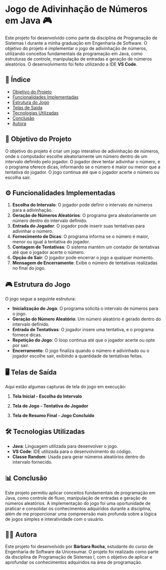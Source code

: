 # Jogo de Adivinhação de Números em Java 🎮

Este projeto foi desenvolvido como parte da disciplina de Programação de Sistemas I durante a minha graduação em Engenharia de Software. O objetivo do projeto é implementar o jogo de adivinhação de números, utilizando conceitos fundamentais da programação em Java, como estruturas de controle, manipulação de entradas e geração de números aleatórios. O desenvolvimento foi feito utilizando a IDE **VS Code**.

## 📑 Índice

- [Objetivo do Projeto](#objetivo-do-projeto)
- [Funcionalidades Implementadas](#funcionalidades-implementadas)
- [Estrutura do Jogo](#estrutura-do-jogo)
- [Telas de Saída](#telas-de-saída)
- [Tecnologias Utilizadas](#tecnologias-utilizadas)
- [Conclusão](#conclusao)
- [Autora](#autora)

## <a name="objetivo-do-projeto"></a> 🎯 Objetivo do Projeto

O objetivo do projeto é criar um jogo interativo de adivinhação de números, onde o computador escolhe aleatoriamente um número dentro de um intervalo definido pelo jogador. O jogador deve tentar adivinhar o número, e o programa oferece dicas, informando se o número é maior ou menor que a tentativa do jogador. O jogo continua até que o jogador acerte o número ou escolha sair.

## <a name="funcionalidades-implementadas"></a> ⚙️ Funcionalidades Implementadas

1. **Escolha do Intervalo**: O jogador pode definir o intervalo de números para a adivinhação.
2. **Geração de Números Aleatórios**: O programa gera aleatoriamente um número dentro do intervalo definido.
3. **Entrada do Jogador**: O jogador pode inserir suas tentativas para adivinhar o número.
4. **Fornecimento de Dicas**: O programa informa se o número é maior, menor ou igual à tentativa do jogador.
5. **Contagem de Tentativas**: O sistema mantém um contador de tentativas até que o jogador acerte o número.
6. **Opção de Sair**: O jogador pode encerrar o jogo a qualquer momento.
7. **Mensagem de Encerramento**: Exibe o número de tentativas realizadas no final do jogo.

## <a name="estrutura-do-jogo"></a> 🎮 Estrutura do Jogo

O jogo segue a seguinte estrutura:

- **Inicialização do Jogo**: O programa solicita o intervalo de números para o jogo.
- **Geração do Número Aleatório**: Um número aleatório é gerado dentro do intervalo definido.
- **Entrada de Tentativas**: O jogador insere uma tentativa, e o programa fornece dicas.
- **Repetição do Jogo**: O loop continua até que o jogador acerte ou opte por sair.
- **Encerramento**: O jogo finaliza quando o número é adivinhado ou o jogador escolhe sair, exibindo a quantidade de tentativas feitas.

## <a name="telas-de-saída"></a> 🖥️ Telas de Saída

Aqui estão algumas capturas de tela do jogo em execução:

1. **Tela Inicial - Escolha do Intervalo**


2. **Tela de Jogo - Tentativa do Jogador**


3. **Tela de Resumo Final - Jogo Concluído**


## <a name="tecnologias-utilizadas"></a> 🛠️ Tecnologias Utilizadas

- **Java**: Linguagem utilizada para desenvolver o jogo.
- **VS Code**: IDE utilizada para o desenvolvimento do código.
- **Classe Random**: Usada para gerar números aleatórios dentro do intervalo fornecido.

## <a name="conclusao"></a> 📊 Conclusão

Este projeto permitiu aplicar conceitos fundamentais de programação em Java, como controle de fluxo, manipulação de entradas e geração de números aleatórios. A implementação do jogo foi uma oportunidade de praticar e consolidar os conhecimentos adquiridos durante a disciplina, além de me proporcionar uma compreensão mais profunda sobre a lógica de jogos simples e interatividade com o usuário.

## <a name="autora"></a> 👩‍💻 Autora

Este projeto foi desenvolvido por **Bárbara Rocha**, estudante do curso de Engenharia de Software da Unicesumar. O projeto foi realizado como parte da disciplina de Programação de Sistemas I, com o objetivo de aplicar e aprofundar os conhecimentos adquiridos na área de programação.
